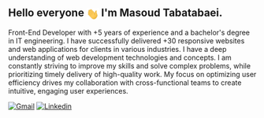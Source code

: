 ## Hello everyone <img src="./hand-wave.gif" width="25" style="vertical-align:middle;"> I'm Masoud Tabatabaei.

Front-End Developer with +5 years of experience and a bachelor's degree in IT engineering.
I have successfully delivered +30 responsive websites and web applications for clients in various industries. I have a deep understanding of web development technologies and concepts. I am constantly striving to improve my skills and solve complex problems, while prioritizing timely delivery of high-quality work. My focus on optimizing user efficiency drives my collaboration with cross-functional teams to create intuitive, engaging user experiences.


[![Gmail](https://img.shields.io/badge/Gmail-D14836?style=for-the-badge&logo=gmail&logoColor=white)](mailto:Masoudtabatabaei20@gmail.com)
[![Linkedin](https://img.shields.io/badge/LinkedIn-0077B5?style=for-the-badge&logo=linkedin&logoColor=white)](https://www.linkedin.com/in/masoud-tabatabaei-20/)
